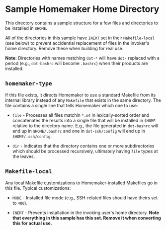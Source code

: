 # Sample Homemaker Home Directory

This directory contains a sample structure for a few files and
directories to be installed in `$HOME`.

All of the directories in this sample have `INERT` set in their
`Makefile-local` (see below) to prevent accidential replacement of
files in the invoker's home directory.  Remove these when building for
real use.

**Note:** Directories with names matching `dot-*` will have `dot-`
replaced with a period (e.g., `dot-bashrc` will become `.bashrc`) when
their products are installed.


## `homemaker-type`

If this file exists, it directs Homemaker to use a standard Makefile
from its internal library instead of any `Makefile` that exists in the
same directory.  The file contains a single line that tells Homemaker
which one to use:

 * `file` - Processes all files matchin `*.m4` in lexically-sorted
   order and concatenates the results into a single file that will be
   installed in `$HOME` relative to the directory name.  E.g., the
   file generated in `dot-bashrc` will end up in `$HOME/.bashrc` and
   one in `dot-ssh/config` will end up in `$HOME/.ssh/config`.

 * `dir` - Indicates that the directory contains one or more
   subdirectories which should be processed recursively, ultimately
   having `file` types at the leaves.


## `Makefile-local`

Any local Makefile customizations to Homemaker-installed Makefiles go
in this file.  Typical customizations:

 * `MODE` - Installed file mode (e.g., SSH-related files should have
   theirs set to `400`).

 * `INERT` - Prevents installation in the invoking user's home
   directory.  **Note that everything in this sample has this set.
   Remove it when converting this for actual use.**
